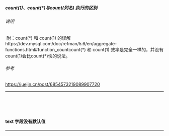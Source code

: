 ##### count(1)、count(*)与count(列名) 执行的区别

###### 说明

​    附：count(\*) 和 count(1) 的误解https://dev.mysql.com/doc/refman/5.6/en/aggregate-functions.html#function_countcount(\*) 和 count(1) 效率是完全一样的，并没有count(1)会比count(\*)快的说法。

###### 参考

https://juejin.cn/post/6854573219089907720

---

<br>

<br>

<br>

#### text 字段没有默认值

---

